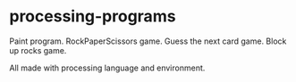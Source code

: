# processing-programs
Paint program.
RockPaperScissors game.
Guess the next card game.
Block up rocks game.

All made with processing language and environment. 
